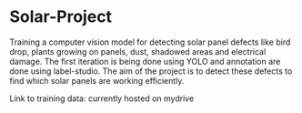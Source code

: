 # Solar-Project
Training a computer vision model for detecting solar panel defects like bird drop, plants growing on panels, dust, shadowed areas and electrical damage. The first iteration is being done using YOLO and annotation are done using label-studio. The aim of the project is to detect these defects to find which solar panels are working efficiently.

Link to training data: currently hosted on mydrive
